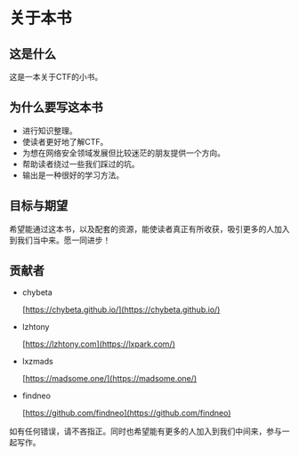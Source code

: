 # 关于本书

## 这是什么

这是一本关于CTF的小书。

## 为什么要写这本书

* 进行知识整理。
* 使读者更好地了解CTF。
* 为想在网络安全领域发展但比较迷茫的朋友提供一个方向。
* 帮助读者绕过一些我们踩过的坑。
* 输出是一种很好的学习方法。

## 目标与期望

希望能通过这本书，以及配套的资源，能使读者真正有所收获，吸引更多的人加入到我们当中来。愿一同进步！

## 贡献者

* chybeta   

  [https://chybeta.github.io/](https://chybeta.github.io/)

* lzhtony    

  [https://lzhtony.com](https://lxpark.com/)

* lxzmads    

  [https://madsome.one/](https://madsome.one/) 

* findneo    

  [https://github.com/findneo](https://github.com/findneo) 

如有任何错误，请不吝指正。同时也希望能有更多的人加入到我们中间来，参与一起写作。


